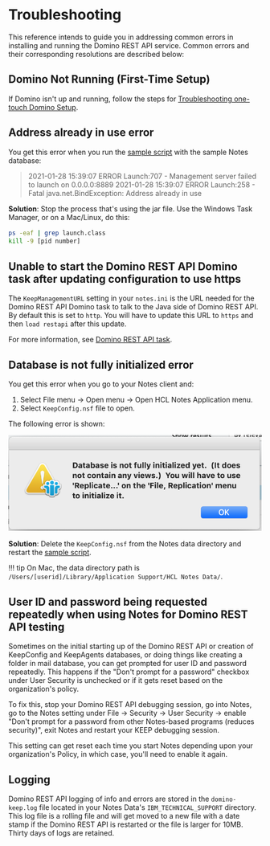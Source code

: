 # Troubleshooting

This reference intends to guide you in addressing common errors in installing and running the Domino REST API service. Common errors and their corresponding resolutions are described below:

<!-- ## Troubleshooting common errors with the installing and running the Domino REST API service -->

## Domino Not Running (First-Time Setup)

If Domino isn't up and running, follow the steps for [Troubleshooting one-touch Domino Setup](https://help.hcltechsw.com/domino/12.0.0/admin/inst_onetouch_troubleshooting.html).

## Address already in use error

You get this error when you run the [sample script](../references/downloads.md) with the sample Notes database:

> 2021-01-28 15:39:07 ERROR Launch:707 - Management server failed to launch on 0.0.0.0:8889
> 2021-01-28 15:39:07 ERROR Launch:258 - Fatal
> java.net.BindException: Address already in use

**Solution**: Stop the process that's using the jar file. Use the Windows Task Manager, or on a Mac/Linux, do this:

```bash
ps -eaf | grep launch.class
kill -9 [pid number]
```

## Unable to start the Domino REST API Domino task after updating configuration to use https

The `KeepManagementURL` setting in your `notes.ini` is the URL needed for the Domino REST API Domino task to talk to the Java side of Domino REST API. By default this is set to `http`. You will have to update this URL to `https` and then `load restapi` after this update.

For more information, see [Domino REST API task](../references/usingdominorestapi/restapitask.md).

## Database is not fully initialized error

You get this error when you go to your Notes client and:

1. Select File menu -> Open menu -> Open HCL Notes Application menu.
2. Select `KeepConfig.nsf` file to open.

The following error is shown:

![KeepConfigDBError](../assets/images/KeepConfigError.png)

**Solution**: Delete the `KeepConfig.nsf` from the Notes data directory and restart the [sample script](../references/downloads.md).

<!-- prettier-ignore -->
!!! tip
    On Mac, the data directory path is `/Users/[userid]/Library/Application Support/HCL Notes Data/`.

## User ID and password being requested repeatedly when using Notes for Domino REST API testing

Sometimes on the initial starting up of the Domino REST API or creation of KeepConfig and KeepAgents databases, or doing things like creating a folder in mail database, you can get prompted for user ID and password repeatedly. This happens if the "Don't prompt for a password" checkbox under User Security is unchecked or if it gets reset based on the organization's policy.

To fix this, stop your Domino REST API debugging session, go into Notes, go to the Notes setting under File -> Security -> User Security -> enable "Don't prompt for a password from other Notes-based programs (reduces security)", exit Notes and restart your KEEP debugging session.

This setting can get reset each time you start Notes depending upon your organization's Policy, in which case, you'll need to enable it again.

## Logging

Domino REST API logging of info and errors are stored in the `domino-keep.log` file located in your Notes Data's `IBM_TECHNICAL_SUPPORT` directory. This log file is a rolling file and will get moved to a new file with a date stamp if the Domino REST API is restarted or the file is larger for 10MB. Thirty days of logs are retained.
